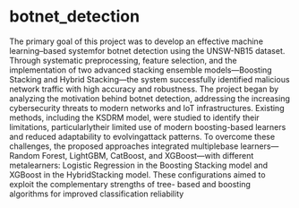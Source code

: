# botnet_detection
The primary goal of this project was to develop an effective machine learning–based systemfor botnet detection using the UNSW-NB15 dataset. Through systematic preprocessing, feature selection, and the implementation of two advanced stacking ensemble models—Boosting Stacking and Hybrid Stacking—the system successfully identified malicious network traffic with high accuracy and robustness. The project began by analyzing the motivation behind botnet detection, addressing the increasing cybersecurity threats to modern networks and IoT infrastructures. Existing methods, including the KSDRM model, were studied to identify their limitations, particularlytheir limited use of modern boosting-based learners and reduced adaptability to evolvingattack patterns. To overcome these challenges, the proposed approaches integrated multiplebase learners—Random Forest, LightGBM, CatBoost, and XGBoost—with different metalearners: Logistic Regression in the Boosting Stacking model and XGBoost in the HybridStacking model. These configurations aimed to exploit the complementary strengths of tree- based and boosting algorithms for improved classification reliability
